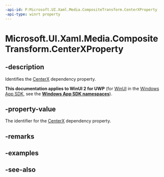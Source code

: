 ```yaml
---
-api-id: P:Microsoft.UI.Xaml.Media.CompositeTransform.CenterXProperty
-api-type: winrt property
---
```


<!-- Property syntax
public Windows.UI.Xaml.DependencyProperty CenterXProperty { get; }
-->

# Microsoft.UI.Xaml.Media.CompositeTransform.CenterXProperty

## -description
Identifies the [CenterX](compositetransform_centerx.md) dependency property.

**This documentation applies to WinUI 2 for UWP** (for [WinUI](/windows/apps/winui/winui3/) in the [Windows App SDK](/windows/apps/windows-app-sdk/), see the **[Windows App SDK namespaces](/windows/windows-app-sdk/api/winrt/)**).

## -property-value
The identifier for the [CenterX](compositetransform_centerx.md) dependency property.

## -remarks

## -examples

## -see-also
